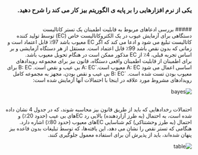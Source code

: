 <div dir="rtl">
  
  ### یکی از نرم افزارهایی را بر پایه ی الگوریتم بیز کار می کند را شرح دهید.
  
  <br/>
  ##### بررسی ادعاهای مربوط به قابلیت اطمینان یک تستر کاتالیست
  
  <br/>
  دستگاهی برای آزمایش عیوب در یک الکتروکاتالیست خاص (EC) توسط تولید کننده کاتالیست تبلیغ می شود و ادعا می کند که اگر EC معیوب باشد 97٪ قابل اعتماد است و زمانی که بدون نقص باشد 99٪ قابل اعتماد است. مستقل از هر دستگاه آزمایشی و بر اساس تجربه قبلی، 4٪ از EC مذکور ممکن است در هنگام تحویل معیوب باشد. 
  <br/>
  برای اطمینان از قابلیت اطمینان واقعی دستگاه، قانون بیز برای مجموعه رویدادهای اساسی اعمال می شود A: EC معیوب است.`A: EC بی عیب و نقص است. B: EC برای معیوب بودن تست شده است. `B: EC بی عیب و نقص بودن، مجهز به مجموعه کامل رویدادهای مشروط مورد علاقه در اینجا با احتمالات آنها آزمایش شده است:
  <br/>
  
  ![bayes](https://github.com/semnan-university-ai/machine-learning-class/blob/main/excersiecs/Eveaskari/Exc%20(19)/bayes.JPG)
  
  <br/>
  احتمالات رخدادهایی که باید از طریق قانون بیز محاسبه شوند، که در جدول 4 نشان داده شده است، به احتمال (به طرز آزاردهنده) بالایی رد ECهای بی عیب (حدود 20٪) و احتمال (به طرز وحشتناکی) کم شناسایی ECهای معیوب (حدود 80٪) اشاره دارد. هنگامی که تستر نقص را نشان می دهد، این یافته‌ها، که توسط تبلیغات بدون قاعده بیز پنهان شده‌اند، باید از پذیرش آن برای استفاده معمول جلوگیری کنند.
  <br/>
  
  ![table](https://github.com/semnan-university-ai/machine-learning-class/blob/main/excersiecs/Eveaskari/Exc%20(19)/tablebayes.JPG)
  <br/>
  
  <br/>
  
  <br/>
  
  <br/>
  
  <br/>
  
  <br/>
  
  <br/>
  
  <br/>
  
  <br/>
  
  </div>
